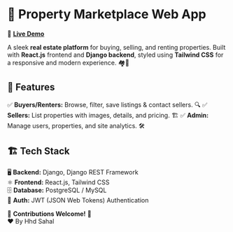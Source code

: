 # 🏡 Property Marketplace Web App

🔗 **[Live Demo](https://renex.app/)**

A sleek **real estate platform** for buying, selling, and renting properties. Built with **React.js** frontend and **Django backend**, styled using **Tailwind CSS** for a responsive and modern experience. 🏘️💼

## 🚀 Features

✅ **Buyers/Renters:** Browse, filter, save listings & contact sellers. 🔍
✅ **Sellers:** List properties with images, details, and pricing. 🏗️
✅ **Admin:** Manage users, properties, and site analytics. 🛠️

## 🏗️ Tech Stack

🖥 **Backend:** Django, Django REST Framework  
⚛️ **Frontend:** React.js, Tailwind CSS  
🗄 **Database:** PostgreSQL / MySQL  
🔐 **Auth:** JWT (JSON Web Tokens) Authentication  


🤝 **Contributions Welcome!** 🚀  
❤️ By Hhd Sahal

